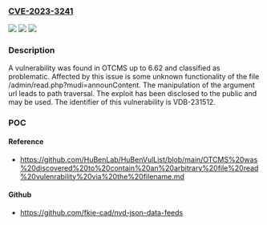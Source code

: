 ### [CVE-2023-3241](https://cve.mitre.org/cgi-bin/cvename.cgi?name=CVE-2023-3241)
![](https://img.shields.io/static/v1?label=Product&message=OTCMS&color=blue)
![](https://img.shields.io/static/v1?label=Version&message=%3D%206.0%20&color=brighgreen)
![](https://img.shields.io/static/v1?label=Vulnerability&message=CWE-22%20Path%20Traversal&color=brighgreen)

### Description

A vulnerability was found in OTCMS up to 6.62 and classified as problematic. Affected by this issue is some unknown functionality of the file /admin/read.php?mudi=announContent. The manipulation of the argument url leads to path traversal. The exploit has been disclosed to the public and may be used. The identifier of this vulnerability is VDB-231512.

### POC

#### Reference
- https://github.com/HuBenLab/HuBenVulList/blob/main/OTCMS%20was%20discovered%20to%20contain%20an%20arbitrary%20file%20read%20vulenrability%20via%20the%20filename.md

#### Github
- https://github.com/fkie-cad/nvd-json-data-feeds

